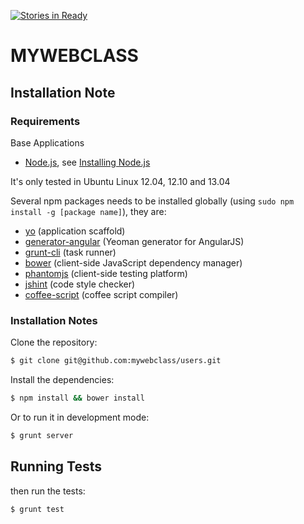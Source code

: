 [![Stories in Ready](https://badge.waffle.io/mywebclass/users.png)](http://waffle.io/mywebclass/users)  
# MYWEBCLASS

## Installation Note

### Requirements

Base Applications

* [Node.js](http://nodejs.org), see [Installing Node.js](http://www.webizly.com/node/35)

It's only tested in Ubuntu Linux 12.04, 12.10 and 13.04

Several npm packages needs to be installed globally (using `sudo npm install -g [package name]`), they are:
* [yo](https://github.com/yeoman/yo) (application scaffold)
* [generator-angular](https://github.com/yeoman/generator-angular) (Yeoman generator for AngularJS)
* [grunt-cli](https://github.com/gruntjs/grunt-cli) (task runner)
* [bower](https://github.com/bower/bower) (client-side JavaScript dependency manager)
* [phantomjs](https://github.com/Obvious/phantomjs) (client-side testing platform)
* [jshint](https://github.com/jshint/jshint) (code style checker)
* [coffee-script](https://github.com/jashkenas/coffee-script) (coffee script compiler)

### Installation Notes

Clone the repository:

```sh
$ git clone git@github.com:mywebclass/users.git
```

Install the dependencies:

```sh
$ npm install && bower install
```

Or to run it in development mode:
```sh
$ grunt server
```

## Running Tests

then run the tests:

```sh
$ grunt test
```

